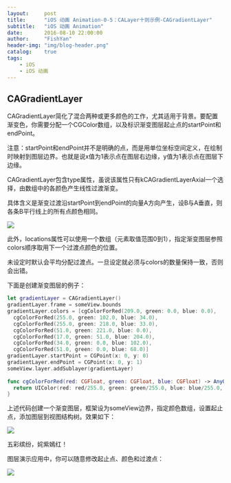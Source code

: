 ```yaml
---
layout:     post
title:      "iOS 动画 Animation-0-5：CALayer十则示例-CAGradientLayer"
subtitle:   "iOS 动画 Animation"
date:       2016-08-10 22:00:00
author:     "FishYan"
header-img: "img/blog-header.png" 
catalog:    true
tags:
    - iOS
    - iOS 动画
---
```


## CAGradientLayer

CAGradientLayer简化了混合两种或更多颜色的工作，尤其适用于背景。要配置渐变色，你需要分配一个CGColor数组，以及标识渐变图层起止点的startPoint和endPoint。

注意：startPoint和endPoint并不是明确的点，而是用单位坐标空间定义，在绘制时映射到图层边界。也就是说x值为1表示点在图层右边缘，y值为1表示点在图层下边缘。

CAGradientLayer包含type属性，虽说该属性只有kCAGradientLayerAxial一个选择，由数组中的各颜色产生线性过渡渐变。

具体含义是渐变过渡沿startPoint到endPoint的向量A方向产生，设B与A垂直，则各条B平行线上的所有点颜色相同。

![](http://cc.cocimg.com/api/uploads/20150317/1426583040917604.gif)

此外，locations属性可以使用一个数组（元素取值范围0到1），指定渐变图层参照colors顺序取用下一个过渡点颜色的位置。

未设定时默认会平均分配过渡点。一旦设定就必须与colors的数量保持一致，否则会出错。 

下面是创建渐变图层的例子：

```swift
let gradientLayer = CAGradientLayer()
gradientLayer.frame = someView.bounds
gradientLayer.colors = [cgColorForRed(209.0, green: 0.0, blue: 0.0),
  cgColorForRed(255.0, green: 102.0, blue: 34.0),
  cgColorForRed(255.0, green: 218.0, blue: 33.0),
  cgColorForRed(51.0, green: 221.0, blue: 0.0),
  cgColorForRed(17.0, green: 51.0, blue: 204.0),
  cgColorForRed(34.0, green: 0.0, blue: 102.0),
  cgColorForRed(51.0, green: 0.0, blue: 68.0)]
gradientLayer.startPoint = CGPoint(x: 0, y: 0)
gradientLayer.endPoint = CGPoint(x: 0, y: 1)
someView.layer.addSublayer(gradientLayer)
  
func cgColorForRed(red: CGFloat, green: CGFloat, blue: CGFloat) -> AnyObject {
  return UIColor(red: red/255.0, green: green/255.0, blue: blue/255.0, alpha: 1.0).CGColor as AnyObject
}
```
上述代码创建一个渐变图层，框架设为someView边界，指定颜色数组，设置起止点，添加图层到视图结构树。效果如下：

![](http://cc.cocimg.com/api/uploads/20150317/1426583069121832.png)

五彩缤纷，姹紫嫣红！ 

图层演示应用中，你可以随意修改起止点、颜色和过渡点：

![](http://cc.cocimg.com/api/uploads/20150317/1426583112222761.png)
